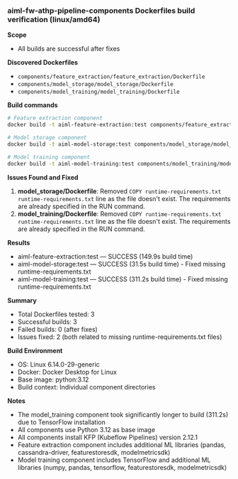### aiml-fw-athp-pipeline-components Dockerfiles build verification (linux/amd64)

**Scope**
- All builds are successful after fixes

**Discovered Dockerfiles**
- `components/feature_extraction/feature_extraction/Dockerfile`
- `components/model_storage/model_storage/Dockerfile`
- `components/model_training/model_training/Dockerfile`

**Build commands**
```bash
# Feature extraction component
docker build -t aiml-feature-extraction:test components/feature_extraction/feature_extraction

# Model storage component
docker build -t aiml-model-storage:test components/model_storage/model_storage

# Model training component
docker build -t aiml-model-training:test components/model_training/model_training
```

**Issues Found and Fixed**
1. **model_storage/Dockerfile**: Removed `COPY runtime-requirements.txt runtime-requirements.txt` line as the file doesn't exist. The requirements are already specified in the RUN command.
2. **model_training/Dockerfile**: Removed `COPY runtime-requirements.txt runtime-requirements.txt` line as the file doesn't exist. The requirements are already specified in the RUN command.

**Results**
- aiml-feature-extraction:test — SUCCESS (149.9s build time)
- aiml-model-storage:test — SUCCESS (31.5s build time) - Fixed missing runtime-requirements.txt
- aiml-model-training:test — SUCCESS (311.2s build time) - Fixed missing runtime-requirements.txt

**Summary**
- Total Dockerfiles tested: 3
- Successful builds: 3
- Failed builds: 0 (after fixes)
- Issues fixed: 2 (both related to missing runtime-requirements.txt files)

**Build Environment**
- OS: Linux 6.14.0-29-generic
- Docker: Docker Desktop for Linux
- Base image: python:3.12
- Build context: Individual component directories

**Notes**
- The model_training component took significantly longer to build (311.2s) due to TensorFlow installation
- All components use Python 3.12 as base image
- All components install KFP (Kubeflow Pipelines) version 2.12.1
- Feature extraction component includes additional ML libraries (pandas, cassandra-driver, featurestoresdk, modelmetricsdk)
- Model training component includes TensorFlow and additional ML libraries (numpy, pandas, tensorflow, featurestoresdk, modelmetricsdk)
